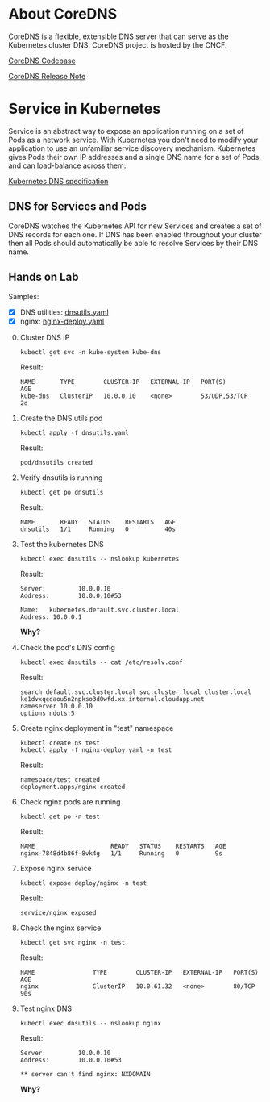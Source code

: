 # About CoreDNS

[CoreDNS](https://coredns.io/) is a flexible, extensible DNS server that can serve as the Kubernetes cluster DNS. CoreDNS project is hosted by the CNCF.

[CoreDNS Codebase](https://github.com/coredns/coredns)

[CoreDNS Release Note](https://coredns.io/tags/release/)

# Service in Kubernetes

Service is an abstract way to expose an application running on a set of Pods as a network service.
With Kubernetes you don't need to modify your application to use an unfamiliar service discovery mechanism. Kubernetes gives Pods their own IP addresses and a single DNS name for a set of Pods, and can load-balance across them.

[Kubernetes DNS specification](https://github.com/kubernetes/dns/blob/master/docs/specification.md)

## DNS for Services and Pods
CoreDNS watches the Kubernetes API for new Services and creates a set of DNS records for each one. If DNS has been enabled throughout your cluster then all Pods should automatically be able to resolve Services by their DNS name.

## Hands on Lab

Samples:
- [x] DNS utilities: [dnsutils.yaml](dnsutils.yaml)
- [x] nginx: [nginx-deploy.yaml](nginx-deploy.yaml)

0. Cluster DNS IP
    ```
    kubectl get svc -n kube-system kube-dns
    ```
    Result:
    ```
    NAME       TYPE        CLUSTER-IP   EXTERNAL-IP   PORT(S)         AGE
    kube-dns   ClusterIP   10.0.0.10    <none>        53/UDP,53/TCP   2d
    ```

1. Create the DNS utils pod
    ```
    kubectl apply -f dnsutils.yaml
    ```
    Result:
    ```
    pod/dnsutils created
    ```
    
2. Verify dnsutils is running
    ```
    kubectl get po dnsutils
    ```
    Result:
    ```
    NAME       READY   STATUS    RESTARTS   AGE
    dnsutils   1/1     Running   0          40s
    ```
3. Test the kubernetes DNS
    ```
    kubectl exec dnsutils -- nslookup kubernetes
    ```
    Result:
    ```
    Server:         10.0.0.10
    Address:        10.0.0.10#53

    Name:   kubernetes.default.svc.cluster.local
    Address: 10.0.0.1
    ```
    **Why?**
4. Check the pod's DNS config
    ```
    kubectl exec dnsutils -- cat /etc/resolv.conf
    ```
    Result:
    ```
    search default.svc.cluster.local svc.cluster.local cluster.local ke1dvxqedaou5n2npkso3d0wfd.xx.internal.cloudapp.net
    nameserver 10.0.0.10
    options ndots:5
    ```
5. Create nginx deployment in "test" namespace
    ```
    kubectl create ns test
    kubectl apply -f nginx-deploy.yaml -n test
    ```
    Result:
    ```
    namespace/test created
    deployment.apps/nginx created
    ```
6. Check nginx pods are running
    ```
    kubectl get po -n test
    ```
    Result:
    ```
    NAME                     READY   STATUS    RESTARTS   AGE
    nginx-7848d4b86f-8vk4g   1/1     Running   0          9s
    ```
7. Expose nginx service
    ```
    kubectl expose deploy/nginx -n test
    ```
    Result:
    ```
    service/nginx exposed
    ```
8. Check the nginx service
    ```
    kubectl get svc nginx -n test
    ```
    Result:
    ```
    NAME                TYPE        CLUSTER-IP   EXTERNAL-IP   PORT(S)   AGE
    nginx               ClusterIP   10.0.61.32   <none>        80/TCP    90s
    ```
9.  Test nginx DNS
    ```
    kubectl exec dnsutils -- nslookup nginx
    ```
    Result:
    ```
    Server:         10.0.0.10
    Address:        10.0.0.10#53

    ** server can't find nginx: NXDOMAIN
    ```
    **Why?**
